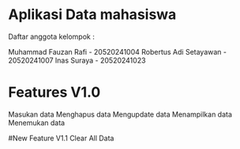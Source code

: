 # Aplikasi Data mahasiswa

Daftar anggota kelompok : 

Muhammad Fauzan Rafi - 20520241004
Robertus Adi Setayawan - 20520241007
Inas Suraya - 20520241023

# Features V1.0
Masukan data
Menghapus data
Mengupdate data
Menampilkan data
Menemukan data

#New Feature V1.1
Clear All Data
